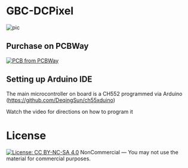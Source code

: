 # GBC-DCPixel

![pic](https://github.com/nataliethenerd/GBC-DCPixel/blob/fa8576c19f384e4fbf995751ae0dfb9b78ee7128/assets/kirb.png)

## Purchase on PCBWay

<a href="https://www.pcbway.com/project/shareproject/GBC_DC_Pixel_f4aed756.html"><img src="https://www.pcbway.com/project/img/images/frompcbway-1220.png" alt="PCB from PCBWay" /></a>

## Setting up Arduino IDE

The main microcontroller on board is a CH552 programmed via Arduino
(https://github.com/DeqingSun/ch55xduino)

Watch the video for directions on how to program it

# License

 [![License: CC BY-NC-SA 4.0](https://licensebuttons.net/l/by-nc-sa/4.0/80x15.png)](https://creativecommons.org/licenses/by-nc-sa/4.0/)
NonCommercial — You may not use the material for commercial purposes.
